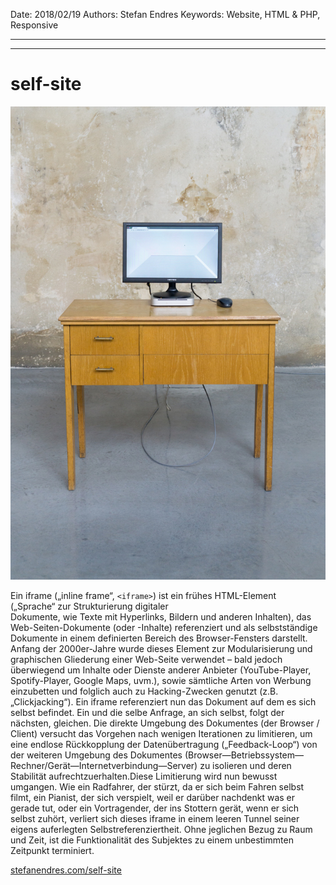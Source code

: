 Date: 2018/02/19
Authors: Stefan Endres
Keywords: Website, HTML & PHP,  Responsive

---
---

# self-site

![](dont-show-again-stefan.jpg)

Ein iframe („inline frame“, `<iframe>`) ist ein frühes HTML-Element („Sprache“ zur Strukturierung digitaler Dokumente, wie Texte mit Hyperlinks, Bildern und anderen Inhalten), das Web-Seiten-Dokumente (oder -Inhalte) referenziert und als selbstständige Dokumente in einem definierten Bereich des Browser-Fensters darstellt. Anfang der 2000er-Jahre wurde dieses Element zur Modularisierung und graphischen Gliederung einer Web-Seite verwendet – bald jedoch überwiegend um Inhalte oder Dienste anderer Anbieter (YouTube-Player, Spotify-Player, Google Maps, uvm.), sowie sämtliche Arten von Werbung einzubetten und folglich auch zu Hacking-Zwecken genutzt (z.B. „Clickjacking“). Ein iframe referenziert nun das Dokument auf dem es sich selbst befindet.
Ein und die selbe Anfrage, an sich selbst, folgt der nächsten, gleichen. Die direkte Umgebung des Dokumentes (der Browser  / Client) versucht das Vorgehen nach wenigen Iterationen zu limitieren, um eine endlose Rückkopplung der Datenübertragung („Feedback-Loop“) von der weiteren Umgebung des Dokumentes (Browser—Betriebssystem—Rechner/Gerät—Internetverbindung—Server) zu isolieren und deren Stabilität aufrechtzuerhalten.Diese Limitierung wird nun bewusst umgangen.
Wie ein Radfahrer, der stürzt, da er sich beim Fahren selbst filmt, ein Pianist, der sich verspielt, weil er darüber nachdenkt was er gerade tut, oder ein Vortragender, der ins Stottern gerät, wenn er sich selbst zuhört, verliert sich dieses iframe in einem leeren Tunnel seiner eigens auferlegten Selbstreferenziertheit.  Ohne jeglichen Bezug zu Raum und Zeit, ist die Funktionalität des Subjektes zu einem unbestimmten Zeitpunkt terminiert. 

[stefanendres.com/self-site](http://www.stefanendres.com/self-site)
